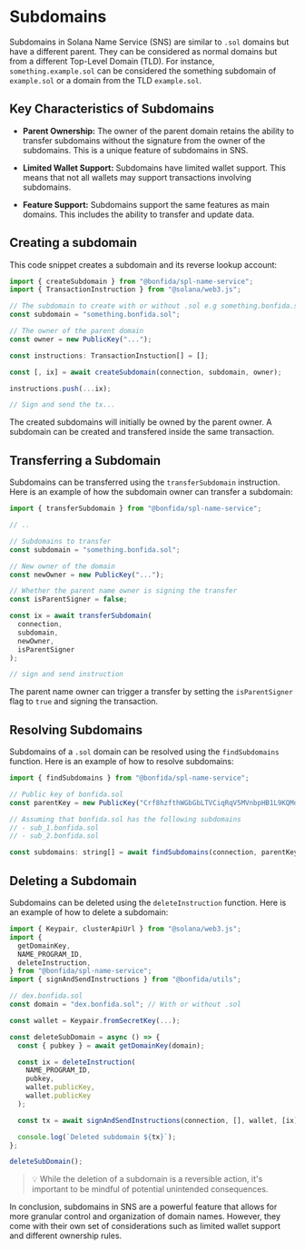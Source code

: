 # Subdomains

Subdomains in Solana Name Service (SNS) are similar to `.sol` domains but have a different parent. They can be considered as normal domains but from a different Top-Level Domain (TLD). For instance, `something.example.sol` can be considered the something subdomain of `example.sol` or a domain from the TLD `example.sol`.

## Key Characteristics of Subdomains

- **Parent Ownership:** The owner of the parent domain retains the ability to transfer subdomains without the signature from the owner of the subdomains. This is a unique feature of subdomains in SNS.

- **Limited Wallet Support:** Subdomains have limited wallet support. This means that not all wallets may support transactions involving subdomains.

- **Feature Support:** Subdomains support the same features as main domains. This includes the ability to transfer and update data.

## Creating a subdomain

This code snippet creates a subdomain and its reverse lookup account:

```js
import { createSubdomain } from "@bonfida/spl-name-service";
import { TransactionInstruction } from "@solana/web3.js";

// The subdomain to create with or without .sol e.g something.bonfida.sol or something.bonfida
const subdomain = "something.bonfida.sol";

// The owner of the parent domain
const owner = new PublicKey("...");

const instructions: TransactionInstuction[] = [];

const [, ix] = await createSubdomain(connection, subdomain, owner);

instructions.push(...ix);

// Sign and send the tx...
```

The created subdomains will initially be owned by the parent owner. A subdomain can be created and transfered inside the same transaction.

## Transferring a Subdomain

Subdomains can be transferred using the `transferSubdomain` instruction. Here is an example of how the subdomain owner can transfer a subdomain:

```js
import { transferSubdomain } from "@bonfida/spl-name-service";

// ..

// Subdomains to transfer
const subdomain = "something.bonfida.sol";

// New owner of the domain
const newOwner = new PublicKey("...");

// Whether the parent name owner is signing the transfer
const isParentSigner = false;

const ix = await transferSubdomain(
  connection,
  subdomain,
  newOwner,
  isParentSigner
);

// sign and send instruction
```

The parent name owner can trigger a transfer by setting the `isParentSigner` flag to `true` and signing the transaction.

## Resolving Subdomains

Subdomains of a `.sol` domain can be resolved using the `findSubdomains` function. Here is an example of how to resolve subdomains:

```js
import { findSubdomains } from "@bonfida/spl-name-service";

// Public key of bonfida.sol
const parentKey = new PublicKey("Crf8hzfthWGbGbLTVCiqRqV5MVnbpHB1L9KQMd6gsinb");

// Assuming that bonfida.sol has the following subdomains
// - sub_1.bonfida.sol
// - sub_2.bonfida.sol

const subdomains: string[] = await findSubdomains(connection, parentKey); // [sub_1, sub_2]
```

## Deleting a Subdomain

Subdomains can be deleted using the `deleteInstruction` function. Here is an example of how to delete a subdomain:

```js
import { Keypair, clusterApiUrl } from "@solana/web3.js";
import {
  getDomainKey,
  NAME_PROGRAM_ID,
  deleteInstruction,
} from "@bonfida/spl-name-service";
import { signAndSendInstructions } from "@bonfida/utils";

// dex.bonfida.sol
const domain = "dex.bonfida.sol"; // With or without .sol

const wallet = Keypair.fromSecretKey(...);

const deleteSubDomain = async () => {
  const { pubkey } = await getDomainKey(domain);

  const ix = deleteInstruction(
    NAME_PROGRAM_ID,
    pubkey,
    wallet.publicKey,
    wallet.publicKey
  );

  const tx = await signAndSendInstructions(connection, [], wallet, [ix]);

  console.log(`Deleted subdomain ${tx}`);
};

deleteSubDomain();
```

> 💡 While the deletion of a subdomain is a reversible action, it's important to be mindful of potential unintended consequences.

In conclusion, subdomains in SNS are a powerful feature that allows for more granular control and organization of domain names. However, they come with their own set of considerations such as limited wallet support and different ownership rules.
